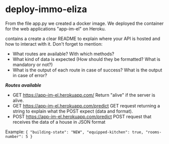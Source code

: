 # deploy-immo-eliza


From the file app.py we created a docker image. 
We deployed the container for the web applications "app-im-el" on Heroku.

contains a create a clear README to explain where your API is hosted and how to interact with it. Don't forget to mention:

- What routes are available? With which methods?
- What kind of data is expected (How should they be formatted? What is mandatory or not?)
- What is the output of each route in case of success? What is the output in case of error?

***Routes available***

 -  GET  https://app-im-el.herokuapp.com/ 
        Return "alive" if the server is alive.
 -  GET  https://app-im-el.herokuapp.com/predict
        GET request returning a string to explain what the POST expect (data and format).
 -  POST https://app-im-el.herokuapp.com/predict
        POST request that receives the data of a house in JSON format
  
  Example:
        ```{
         "building-state": "NEW",
         "equipped-kitchen": true,
         "rooms-number": 5
        }```


